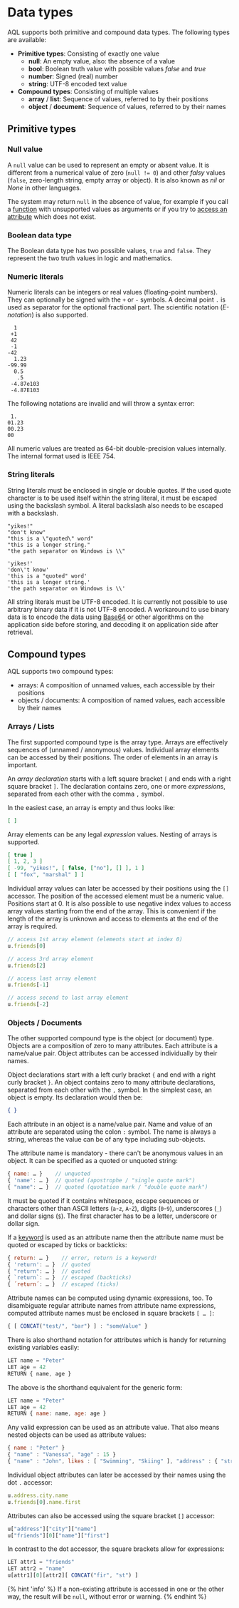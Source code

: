 Data types
==========

AQL supports both primitive and compound data types. The following types are
available:

- **Primitive types**: Consisting of exactly one value
  - **null**: An empty value, also: the absence of a value
  - **bool**: Boolean truth value with possible values *false* and *true*
  - **number**: Signed (real) number
  - **string**: UTF-8 encoded text value
- **Compound types**: Consisting of multiple values
  - **array** / **list**: Sequence of values, referred to by their positions
  - **object** / **document**: Sequence of values, referred to by their names

Primitive types
---------------

### Null value

A `null` value can be used to represent an empty or absent value.
It is different from a numerical value of zero (`null != 0`) and other
*falsy* values (`false`, zero-length string, empty array or object).
It is also known as *nil* or *None* in other languages.

The system may return `null` in the absence of value, for example
if you call a [function](../Functions/README.md) with unsupported values
as arguments or if you try to [access an attribute](DocumentData.md)
which does not exist.

### Boolean data type

The Boolean data type has two possible values, `true` and `false`.
They represent the two truth values in logic and mathematics.

### Numeric literals

Numeric literals can be integers or real values (floating-point numbers).
They can optionally be signed with the `+` or `-` symbols.
A decimal point `.` is used as separator for the optional fractional part.
The scientific notation (*E-notation*) is also supported.

```
  1
 +1
 42
 -1
-42
  1.23
-99.99
  0.5
   .5
 -4.87e103
 -4.87E103
```

The following notations are invalid and will throw a syntax error:

```
 1.
01.23
00.23
00
```

All numeric values are treated as 64-bit double-precision values internally.
The internal format used is IEEE 754.

### String literals

String literals must be enclosed in single or double quotes. If the used quote
character is to be used itself within the string literal, it must be escaped
using the backslash symbol. A literal backslash also needs to be escaped with
a backslash.

```
"yikes!"
"don't know"
"this is a \"quoted\" word"
"this is a longer string."
"the path separator on Windows is \\"

'yikes!'
'don\'t know'
'this is a "quoted" word'
'this is a longer string.'
'the path separator on Windows is \\'
```

All string literals must be UTF-8 encoded. It is currently not possible to use
arbitrary binary data if it is not UTF-8 encoded. A workaround to use binary
data is to encode the data using [Base64](https://en.wikipedia.org/wiki/Base64)
or other algorithms on the application
side before storing, and decoding it on application side after retrieval.

Compound types
--------------

AQL supports two compound types:

- arrays: A composition of unnamed values, each accessible by their positions
- objects / documents: A composition of named values, each accessible by their names

### Arrays / Lists

The first supported compound type is the array type. Arrays are effectively
sequences of (unnamed / anonymous) values. Individual array elements can be
accessed by their positions. The order of elements in an array is important.

An *array declaration* starts with a left square bracket `[` and ends with
a right square bracket `]`. The declaration contains zero, one or more
*expression*s, separated from each other with the comma `,` symbol.

In the easiest case, an array is empty and thus looks like:

```json
[ ]
```

Array elements can be any legal *expression* values. Nesting of arrays is
supported.

```json
[ true ]
[ 1, 2, 3 ]
[ -99, "yikes!", [ false, ["no"], [] ], 1 ]
[ [ "fox", "marshal" ] ]
```

Individual array values can later be accessed by their positions using the `[]`
accessor. The position of the accessed element must be a numeric
value. Positions start at 0. It is also possible to use negative index values
to access array values starting from the end of the array. This is convenient if
the length of the array is unknown and access to elements at the end of the array
is required.

```js
// access 1st array element (elements start at index 0)
u.friends[0]

// access 3rd array element
u.friends[2]

// access last array element
u.friends[-1]

// access second to last array element
u.friends[-2]
```

### Objects / Documents

The other supported compound type is the object (or document) type. Objects are a
composition of zero to many attributes. Each attribute is a name/value pair.
Object attributes can be accessed individually by their names.

Object declarations start with a left curly bracket `{` and end with a
right curly bracket `}`. An object contains zero to many attribute declarations,
separated from each other with the `,` symbol. In the simplest case, an object
is empty. Its declaration would then be:

```json
{ }
```

Each attribute in an object is a name/value pair. Name and value of an
attribute are separated using the colon `:` symbol. The name is always a string,
whereas the value can be of any type including sub-objects.

The attribute name is mandatory - there can't be anonymous values in an object.
It can be specified as a quoted or unquoted string:

```js
{ name: … }    // unquoted
{ 'name': … }  // quoted (apostrophe / "single quote mark")
{ "name": … }  // quoted (quotation mark / "double quote mark")
```

It must be quoted if it contains whitespace, escape sequences or characters
other than ASCII letters (`a`-`z`, `A`-`Z`), digits (`0`-`9`),
underscores (`_`) and dollar signs (`$`). The first character has to be a
letter, underscore or dollar sign.

If a [keyword](../Fundamentals/Syntax.md#keywords) is used as an attribute name
then the attribute name must be quoted or escaped by ticks or backticks:

```js
{ return: … }    // error, return is a keyword!
{ 'return': … }  // quoted
{ "return": … }  // quoted
{ `return`: … }  // escaped (backticks)
{ ´return´: … }  // escaped (ticks)
```

Attribute names can be computed using dynamic expressions, too.
To disambiguate regular attribute names from attribute name expressions,
computed attribute names must be enclosed in square brackets `[ … ]`:

```js
{ [ CONCAT("test/", "bar") ] : "someValue" }
```

There is also shorthand notation for attributes which is handy for
returning existing variables easily:

```js
LET name = "Peter"
LET age = 42
RETURN { name, age }
```

The above is the shorthand equivalent for the generic form:

```js
LET name = "Peter"
LET age = 42
RETURN { name: name, age: age }
```

Any valid expression can be used as an attribute value. That also means nested
objects can be used as attribute values:

```js
{ name : "Peter" }
{ "name" : "Vanessa", "age" : 15 }
{ "name" : "John", likes : [ "Swimming", "Skiing" ], "address" : { "street" : "Cucumber lane", "zip" : "94242" } }
```

Individual object attributes can later be accessed by their names using the
dot `.` accessor:

```js
u.address.city.name
u.friends[0].name.first
```

Attributes can also be accessed using the square bracket `[]` accessor:

```js
u["address"]["city"]["name"]
u["friends"][0]["name"]["first"]
```

In contrast to the dot accessor, the square brackets allow for expressions:

```js
LET attr1 = "friends"
LET attr2 = "name"
u[attr1][0][attr2][ CONCAT("fir", "st") ]
```

{% hint 'info' %}
If a non-existing attribute is accessed in one or the other way,
the result will be `null`, without error or warning.
{% endhint %}
